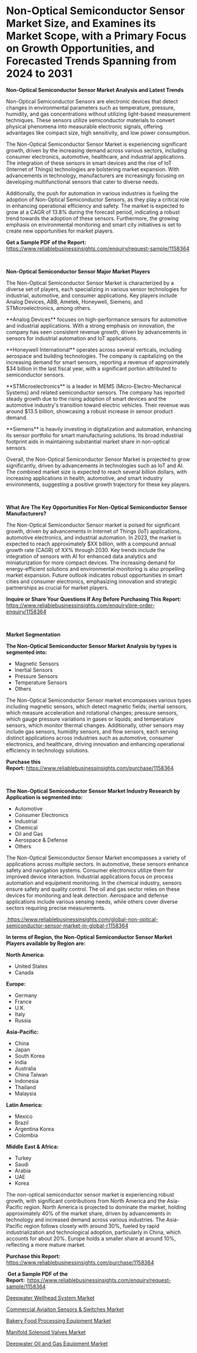 <p><h1>Non-Optical Semiconductor Sensor Market Size, and Examines its Market Scope, with a Primary Focus on Growth Opportunities, and Forecasted Trends Spanning from 2024 to 2031</h1></p><p><strong>Non-Optical Semiconductor Sensor Market Analysis and Latest Trends</strong></p>
<p><p>Non-Optical Semiconductor Sensors are electronic devices that detect changes in environmental parameters such as temperature, pressure, humidity, and gas concentrations without utilizing light-based measurement techniques. These sensors utilize semiconductor materials to convert physical phenomena into measurable electronic signals, offering advantages like compact size, high sensitivity, and low power consumption.</p><p>The Non-Optical Semiconductor Sensor Market is experiencing significant growth, driven by the increasing demand across various sectors, including consumer electronics, automotive, healthcare, and industrial applications. The integration of these sensors in smart devices and the rise of IoT (Internet of Things) technologies are bolstering market expansion. With advancements in technology, manufacturers are increasingly focusing on developing multifunctional sensors that cater to diverse needs.</p><p>Additionally, the push for automation in various industries is fueling the adoption of Non-Optical Semiconductor Sensors, as they play a critical role in enhancing operational efficiency and safety. The market is expected to grow at a CAGR of 13.8% during the forecast period, indicating a robust trend towards the adoption of these sensors. Furthermore, the growing emphasis on environmental monitoring and smart city initiatives is set to create new opportunities for market players.</p></p>
<p><strong>Get a Sample PDF of the Report:&nbsp;</strong> <a href="https://www.reliablebusinessinsights.com/enquiry/request-sample/1158364?utm_campaign=41&utm_medium=2&utm_source=Github&utm_content=ia&utm_term=05122024&utm_id=non-optical-semiconductor-sensor">https://www.reliablebusinessinsights.com/enquiry/request-sample/1158364</a></p>
<p>&nbsp;</p>
<p><strong>Non-Optical Semiconductor Sensor Major Market Players</strong></p>
<p><p>The Non-Optical Semiconductor Sensor Market is characterized by a diverse set of players, each specializing in various sensor technologies for industrial, automotive, and consumer applications. Key players include Analog Devices, ABB, Ametek, Honeywell, Siemens, and STMicroelectronics, among others.</p><p>**Analog Devices** focuses on high-performance sensors for automotive and industrial applications. With a strong emphasis on innovation, the company has seen consistent revenue growth, driven by advancements in sensors for industrial automation and IoT applications.</p><p>**Honeywell International** operates across several verticals, including aerospace and building technologies. The company is capitalizing on the increasing demand for smart sensors, reporting a revenue of approximately $34 billion in the last fiscal year, with a significant portion attributed to semiconductor sensors.</p><p>**STMicroelectronics** is a leader in MEMS (Micro-Electro-Mechanical Systems) and related semiconductor sensors. The company has reported steady growth due to the rising adoption of smart devices and the automotive industry's transition toward electric vehicles. Their revenue was around $13.5 billion, showcasing a robust increase in sensor product demand.</p><p>**Siemens** is heavily investing in digitalization and automation, enhancing its sensor portfolio for smart manufacturing solutions. Its broad industrial footprint aids in maintaining substantial market share in non-optical sensors.</p><p>Overall, the Non-Optical Semiconductor Sensor Market is projected to grow significantly, driven by advancements in technologies such as IoT and AI. The combined market size is expected to reach several billion dollars, with increasing applications in health, automotive, and smart industry environments, suggesting a positive growth trajectory for these key players.</p></p>
<p>&nbsp;</p>
<p><strong>What Are The Key Opportunities For Non-Optical Semiconductor Sensor Manufacturers?</strong></p>
<p><p>The Non-Optical Semiconductor Sensor market is poised for significant growth, driven by advancements in Internet of Things (IoT) applications, automotive electronics, and industrial automation. In 2023, the market is expected to reach approximately $XX billion, with a compound annual growth rate (CAGR) of XX% through 2030. Key trends include the integration of sensors with AI for enhanced data analytics and miniaturization for more compact devices. The increasing demand for energy-efficient solutions and environmental monitoring is also propelling market expansion. Future outlook indicates robust opportunities in smart cities and consumer electronics, emphasizing innovation and strategic partnerships as crucial for market players.</p></p>
<p><strong>Inquire or Share Your Questions If Any Before Purchasing This Report:</strong> <a href="https://www.reliablebusinessinsights.com/enquiry/pre-order-enquiry/1158364?utm_campaign=41&utm_medium=2&utm_source=Github&utm_content=ia&utm_term=05122024&utm_id=non-optical-semiconductor-sensor">https://www.reliablebusinessinsights.com/enquiry/pre-order-enquiry/1158364</a></p>
<p>&nbsp;</p>
<p><strong>Market Segmentation</strong></p>
<p><strong>The Non-Optical Semiconductor Sensor Market Analysis by types is segmented into:</strong></p>
<p><ul><li>Magnetic Sensors</li><li>Inertial Sensors</li><li>Pressure Sensors</li><li>Temperature Sensors</li><li>Others</li></ul></p>
<p><p>The Non-Optical Semiconductor Sensor market encompasses various types including magnetic sensors, which detect magnetic fields; inertial sensors, which measure acceleration and rotational changes; pressure sensors, which gauge pressure variations in gases or liquids; and temperature sensors, which monitor thermal changes. Additionally, other sensors may include gas sensors, humidity sensors, and flow sensors, each serving distinct applications across industries such as automotive, consumer electronics, and healthcare, driving innovation and enhancing operational efficiency in technology solutions.</p></p>
<p><strong>Purchase this Report:&nbsp;</strong><a href="https://www.reliablebusinessinsights.com/purchase/1158364?utm_campaign=41&utm_medium=2&utm_source=Github&utm_content=ia&utm_term=05122024&utm_id=non-optical-semiconductor-sensor">https://www.reliablebusinessinsights.com/purchase/1158364</a></p>
<p>&nbsp;</p>
<p><strong>The Non-Optical Semiconductor Sensor Market Industry Research by Application is segmented into:</strong></p>
<p><ul><li>Automotive</li><li>Consumer Electronics</li><li>Industrial</li><li>Chemical</li><li>Oil and Gas</li><li>Aerospace & Defense</li><li>Others</li></ul></p>
<p><p>The Non-Optical Semiconductor Sensor Market encompasses a variety of applications across multiple sectors. In automotive, these sensors enhance safety and navigation systems. Consumer electronics utilize them for improved device interaction. Industrial applications focus on process automation and equipment monitoring. In the chemical industry, sensors ensure safety and quality control. The oil and gas sector relies on these devices for monitoring and leak detection. Aerospace and defense applications include various sensing needs, while others cover diverse sectors requiring precise measurements.</p></p>
<p><a href="https://www.reliablebusinessinsights.com/global-non-optical-semiconductor-sensor-market-in-global-r1158364?utm_campaign=41&utm_medium=2&utm_source=Github&utm_content=ia&utm_term=05122024&utm_id=non-optical-semiconductor-sensor">&nbsp;https://www.reliablebusinessinsights.com/global-non-optical-semiconductor-sensor-market-in-global-r1158364</a></p>
<p><strong>In terms of Region, the Non-Optical Semiconductor Sensor Market Players available by Region are:</strong></p>
<p>
    <p> <strong> North America: </strong>
        <ul>
            <li>United States</li>
            <li>Canada</li>
        </ul>
        </p> 
    <p> <strong> Europe: </strong>
        <ul>
            <li>Germany</li>
            <li>France</li>
            <li>U.K.</li>
            <li>Italy</li>
            <li>Russia</li>
        </ul>
        </p> 
    <p> <strong> Asia-Pacific: </strong>
        <ul>
            <li>China</li>
            <li>Japan</li>
            <li>South Korea</li>
            <li>India</li>
            <li>Australia</li>
            <li>China Taiwan</li>
            <li>Indonesia</li>
            <li>Thailand</li>
            <li>Malaysia</li>
        </ul>
        </p> 
    <p> <strong> Latin America: </strong>
        <ul>
            <li>Mexico</li>
            <li>Brazil</li>
            <li>Argentina Korea</li>
            <li>Colombia</li>
        </ul>
        </p> 
    <p> <strong> Middle East & Africa: </strong>
        <ul>
            <li>Turkey</li>
            <li>Saudi</li>
            <li>Arabia</li>
            <li>UAE</li>
            <li>Korea</li>
        </ul>
    </p>
    </p>
<p><p>The non-optical semiconductor sensor market is experiencing robust growth, with significant contributions from North America and the Asia-Pacific region. North America is projected to dominate the market, holding approximately 40% of the market share, driven by advancements in technology and increased demand across various industries. The Asia-Pacific region follows closely with around 30%, fueled by rapid industrialization and technological adoption, particularly in China, which accounts for about 20%. Europe holds a smaller share at around 10%, reflecting a more mature market.</p></p>
<p><strong>Purchase this Report: </strong><a href="https://www.reliablebusinessinsights.com/purchase/1158364?utm_campaign=41&utm_medium=2&utm_source=Github&utm_content=ia&utm_term=05122024&utm_id=non-optical-semiconductor-sensor">https://www.reliablebusinessinsights.com/purchase/1158364</a></p>
<p>&nbsp;<strong>Get a Sample PDF of the Report:&nbsp;&nbsp;</strong><a href="https://www.reliablebusinessinsights.com/enquiry/request-sample/1158364?utm_campaign=41&utm_medium=2&utm_source=Github&utm_content=ia&utm_term=05122024&utm_id=non-optical-semiconductor-sensor">https://www.reliablebusinessinsights.com/enquiry/request-sample/1158364</a></p>
<p><strong></strong></p>
<p><p><a href="https://issuu.com/reportprime-2/docs/deepwater-wellhead-system-market-size-2030.pptx?utm_campaign=41&utm_medium=2&utm_source=Github&utm_content=ia&utm_term=05122024&utm_id=non-optical-semiconductor-sensor">Deepwater Wellhead System Market</a></p><p><a href="https://github.com/nicoletavirag/Market-Research-Report-List-5/blob/main/commercial-aviaiton-sensors-switches-market.md?utm_campaign=41&utm_medium=2&utm_source=Github&utm_content=ia&utm_term=05122024&utm_id=non-optical-semiconductor-sensor">Commercial Aviaiton Sensors & Switches Market</a></p><p><a href="https://github.com/sca704osol/Market-Research-Report-List-1/blob/main/bakery-food-processing-equipment-market.md?utm_campaign=41&utm_medium=2&utm_source=Github&utm_content=ia&utm_term=05122024&utm_id=non-optical-semiconductor-sensor">Bakery Food Processing Equipment Market</a></p><p><a href="https://www.linkedin.com/pulse/market-growth-manifold-solenoid-valves-sector-2024-2031-emerging-hwtpe?utm_campaign=41&utm_medium=2&utm_source=Github&utm_content=ia&utm_term=05122024&utm_id=non-optical-semiconductor-sensor">Manifold Solenoid Valves Market</a></p><p><a href="https://issuu.com/reportprime-2/docs/deepwater-oil-and-gas-equipment-market-size-2030.p?utm_campaign=41&utm_medium=2&utm_source=Github&utm_content=ia&utm_term=05122024&utm_id=non-optical-semiconductor-sensor">Deepwater Oil and Gas Equipment Market</a></p></p>